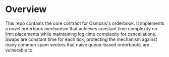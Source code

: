 # Overview

This repo contains the core contract for Osmosis's orderbook. It implements a novel orderbook mechanism that achieves constant time complexity on limit placements while maintaining log-time complexity for cancellations. Swaps are constant time for each tick, protecting the mechanism against many common spam vectors that naive queue-based orderbooks are vulnerable to.